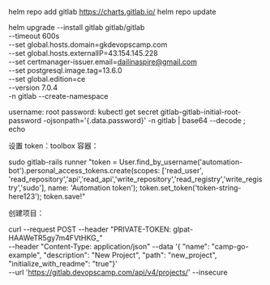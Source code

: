 helm repo add gitlab https://charts.gitlab.io/
helm repo update

helm upgrade --install gitlab gitlab/gitlab \
 --timeout 600s \
 --set global.hosts.domain=gkdevopscamp.com \
 --set global.hosts.externalIP=43.154.145.228 \
 --set certmanager-issuer.email=dailinaspire@gmail.com \
--set postgresql.image.tag=13.6.0 \
 --set global.edition=ce \
 --version 7.0.4 \
 -n gitlab --create-namespace

username: root
password: kubectl get secret gitlab-gitlab-initial-root-password -ojsonpath='{.data.password}' -n gitlab | base64 --decode ; echo

设置 token：toolbox 容器：

sudo gitlab-rails runner "token = User.find_by_username('automation-bot').personal_access_tokens.create(scopes: ['read_user', 'read_repository','api','read_api','write_repository','read_registry','write_registry','sudo'], name: 'Automation token'); token.set_token('token-string-here123'); token.save!"

创建项目：

curl --request POST --header "PRIVATE-TOKEN: glpat-HAAWeTR5gy7m4FVtHKG\_" \
 --header "Content-Type: application/json" --data '{
"name": "camp-go-example", "description": "New Project", "path": "new_project", "initialize_with_readme": "true"}' \
 --url 'https://gitlab.devopscamp.com/api/v4/projects/' --insecure
